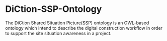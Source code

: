 # DiCtion-SSP-Ontology
The DiCtion Shared Situation Picture(SSP) ontology is an OWL-based ontology which intend to describe the digital construction workflow in order to support the site situation awareness in a project. 
